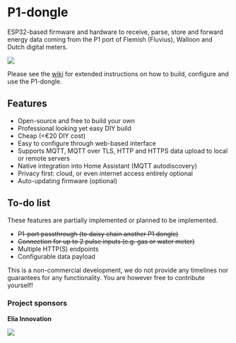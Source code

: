 # P1-dongle
ESP32-based firmware and hardware to receive, parse, store and forward energy data coming from the P1 port of Flemish (Fluvius), Walloon and Dutch digital meters.

![](https://github.com/plan-d-io/P1-dongle/wiki/images/P1dongles.jpg)

Please see the [wiki](https://github.com/plan-d-io/P1-dongle/wiki) for extended instructions on how to build, configure and use the P1-dongle.

## Features
- Open-source and free to build your own
- Professional looking yet easy DIY build
- Cheap (<€20 DIY cost)
- Easy to configure through web-based interface
- Supports MQTT, MQTT over TLS, HTTP and HTTPS data upload to local or remote servers
- Native integration into Home Assistant (MQTT autodiscovery)
- Privacy first: cloud, or even internet access entirely optional
- Auto-updating firmware (optional)

## To-do list
These features are partially implemented or planned to be implemented.
- ~~P1-port passthrough (to daisy chain another P1 dongle)~~
- ~~Connection for up to 2 pulse inputs (e.g. gas or water meter)~~
- Multiple HTTP(S) endpoints
- Configurable data payload

This is a non-commercial development, we do not provide any timelines nor guarantees for any functionality. You are however free to contribute yourself!

### Project sponsors
**Elia Innovation**

![](https://raw.githubusercontent.com/wiki/plan-d-io/P1-dongle/images/eliagroup.png)
  
